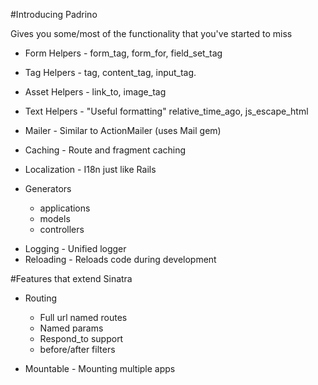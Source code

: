 
#Introducing Padrino

Gives you some/most of the functionality that you've started to miss

* Form Helpers  - form_tag, form_for, field_set_tag
* Tag Helpers   - tag, content_tag, input_tag.
* Asset Helpers - link_to, image_tag
* Text Helpers  - "Useful formatting" relative_time_ago, js_escape_html

* Mailer       - Similar to ActionMailer (uses Mail gem)
* Caching      - Route and fragment caching
* Localization - I18n just like Rails

* Generators
  * applications
  * models
  * controllers


<!-- Handy but not hard to add into a Sinatra project -->

* Logging   - Unified logger
* Reloading - Reloads code during development

<!-- Also it has an admin interface, with authentication - never used it -->


#Features that extend Sinatra

* Routing
    * Full url named routes
    * Named params
    * Respond_to support
    * before/after filters
    <!-- if have the time will show some samples -->
    
    
* Mountable - Mounting multiple apps 
<!-- can do this in rack - padrino makes it easy -->

